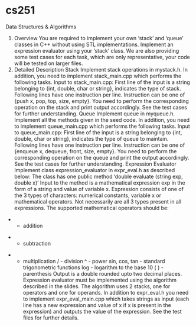 # cs251
Data Structures &amp; Algorithms 
1. Overview
You are required to implement your own ‘stack’ and ‘queue’ classes in C++ without using STL
implementations. Implement an expression evaluator using your ‘stack’ class. We are also
providing some test cases for each task, which are only representative, your code will be tested
on larger files.
2. Detailed Description
Stack
Implement stack operations in mystack.h. In addition, you need to implement stack_main.cpp
which performs the following tasks.
Input to stack_main.cpp:
First line of the input is a string belonging to {int, double, char or string}, indicates the type of
stack. Following lines have one instruction per line. Instruction can be one of {push x, pop, top,
size, empty}. You need to perform the corresponding operation on the stack and print output
accordingly. See the test cases for further understanding.
Queue
Implement queue in myqueue.h. Implement all the methods given in the seed code. ​In addition,
you need to implement queue_main.cpp which performs the following tasks.
Input to queue_main.cpp:
First line of the input is a string belonging to {int, double, char or string}, indicates the type of
queue to maintain. Following lines have one instruction per line. Instruction can be one of
{enqueue x, dequeue, front, size, empty}. You need to perform the corresponding operation on
the queue and print the output accordingly. See the test cases for further understanding.
Expression Evaluator
Implement class expression_evaluator in expr_eval.h as described below:
The class has one public method ‘double evaluate (string exp, double x)’
Input to the method is a mathematical expression exp in the form of a string and value of variable
x. Expression consists of one of the 3 types of characters: numerical constants, variable x or
mathematical operators. Not necessarily are all 3 types present in all expressions.
The supported mathematical operators should be:

+ - addition
- - subtraction
* - multiplication
/ - division
^ - power
sin, cos, tan - standard trigonometric functions
log - logarithm to the base 10
( ) - parenthesis
Output is a double rounded upto two decimal places.
Expression evaluator must be implemented using the algorithm described in the slides. The
algorithm uses 2 stacks, one for operators and one for operands.
In addition to expr_eval.h you need to implement expr_eval_main.cpp which takes strings as
input (each line has a new expression and value of x if x is present in the expression) and outputs
the value of the expression. See the test files for further details.
